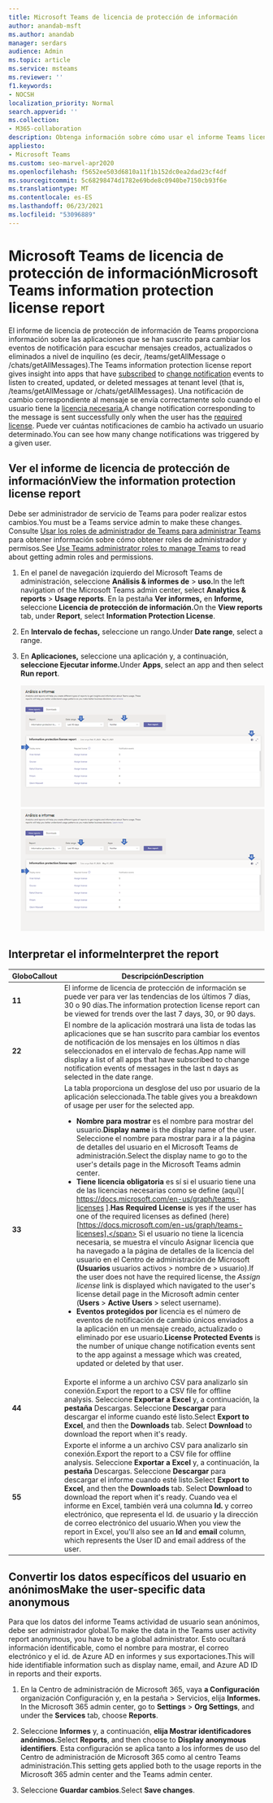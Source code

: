 ```yaml
---
title: Microsoft Teams de licencia de protección de información
author: anandab-msft
ms.author: anandab
manager: serdars
audience: Admin
ms.topic: article
ms.service: msteams
ms.reviewer: ''
f1.keywords:
- NOCSH
localization_priority: Normal
search.appverid: ''
ms.collection:
- M365-collaboration
description: Obtenga información sobre cómo usar el informe Teams licencia de protección de la información en el Centro de administración de Microsoft Teams para ver cómo las aplicaciones de su organización usan las API de suscripción de eventos de notificación de cambio.
appliesto:
- Microsoft Teams
ms.custom: seo-marvel-apr2020
ms.openlocfilehash: f5652ee503d6810a11f1b152dc0ea2dad23cf4df
ms.sourcegitcommit: 5c68298474d1782e69bde8c0940be7150cb93f6e
ms.translationtype: MT
ms.contentlocale: es-ES
ms.lasthandoff: 06/23/2021
ms.locfileid: "53096889"
---
```

# <a name="microsoft-teams-information-protection-license-report"></a><span data-ttu-id="dda62-103">Microsoft Teams de licencia de protección de información</span><span class="sxs-lookup"><span data-stu-id="dda62-103">Microsoft Teams information protection license report</span></span>

<span data-ttu-id="dda62-104">El informe de licencia de protección de información [](/graph/api/resources/subscription?view=graph-rest-1.0) de [](/graph/api/resources/webhooks?view=graph-rest-1.0) Teams proporciona información sobre las aplicaciones que se han suscrito para cambiar los eventos de notificación para escuchar mensajes creados, actualizados o eliminados a nivel de inquilino (es decir, /teams/getAllMessage o /chats/getAllMessages).</span><span class="sxs-lookup"><span data-stu-id="dda62-104">The Teams information protection license report gives insight into apps that have [subscribed](/graph/api/resources/subscription?view=graph-rest-1.0) to [change notification](/graph/api/resources/webhooks?view=graph-rest-1.0) events to listen to created, updated, or deleted messages at tenant level (that is, /teams/getAllMessage or /chats/getAllMessages).</span></span> <span data-ttu-id="dda62-105">Una notificación de cambio correspondiente al mensaje se envía correctamente solo cuando el usuario tiene la [licencia necesaria.](/graph/teams-licenses)</span><span class="sxs-lookup"><span data-stu-id="dda62-105">A change notification corresponding to the message is sent successfully only when the user has the [required license](/graph/teams-licenses).</span></span>  <span data-ttu-id="dda62-106">Puede ver cuántas notificaciones de cambio ha activado un usuario determinado.</span><span class="sxs-lookup"><span data-stu-id="dda62-106">You can see how many change notifications was triggered by a given user.</span></span>


## <a name="view-the-information-protection-license-report"></a><span data-ttu-id="dda62-107">Ver el informe de licencia de protección de información</span><span class="sxs-lookup"><span data-stu-id="dda62-107">View the information protection license report</span></span>

<span data-ttu-id="dda62-108">Debe ser administrador de servicio de Teams para poder realizar estos cambios.</span><span class="sxs-lookup"><span data-stu-id="dda62-108">You must be a Teams service admin to make these changes.</span></span> <span data-ttu-id="dda62-109">Consulte [Usar los roles de administrador de Teams para administrar Teams](../using-admin-roles.md) para obtener información sobre cómo obtener roles de administrador y permisos.</span><span class="sxs-lookup"><span data-stu-id="dda62-109">See [Use Teams administrator roles to manage Teams](../using-admin-roles.md) to read about getting admin roles and permissions.</span></span>

1. <span data-ttu-id="dda62-110">En el panel de navegación izquierdo del Microsoft Teams de administración, seleccione **Análisis & informes de**  >  **uso.**</span><span class="sxs-lookup"><span data-stu-id="dda62-110">In the left navigation of the Microsoft Teams admin center, select **Analytics & reports** > **Usage reports**.</span></span> <span data-ttu-id="dda62-111">En la pestaña **Ver informes,** en **Informe,** seleccione **Licencia de protección de información.**</span><span class="sxs-lookup"><span data-stu-id="dda62-111">On the **View reports** tab, under **Report**, select **Information Protection License**.</span></span>
2. <span data-ttu-id="dda62-112">En **Intervalo de fechas,** seleccione un rango.</span><span class="sxs-lookup"><span data-stu-id="dda62-112">Under **Date range**, select a range.</span></span>
3. <span data-ttu-id="dda62-113">En **Aplicaciones,** seleccione una aplicación y, a continuación, **seleccione Ejecutar informe.**</span><span class="sxs-lookup"><span data-stu-id="dda62-113">Under **Apps**, select an app and then select **Run report**.</span></span>

    <span data-ttu-id="dda62-114">![Captura de pantalla del Teams de licencia de protección de la información en el Teams de administración con llamadas](../media/teams-info-protection-license-report-with-callouts.png "Captura de pantalla del Teams de licencia de protección de la información en el Teams de administración con llamadas")</span><span class="sxs-lookup"><span data-stu-id="dda62-114">![Screenshot of the Teams information protection license report in the Teams admin center with callouts](../media/teams-info-protection-license-report-with-callouts.png "Screenshot of the Teams information protection license report in the Teams admin center with callouts")</span></span>

## <a name="interpret-the-report"></a><span data-ttu-id="dda62-115">Interpretar el informe</span><span class="sxs-lookup"><span data-stu-id="dda62-115">Interpret the report</span></span>

|<span data-ttu-id="dda62-116">Globo</span><span class="sxs-lookup"><span data-stu-id="dda62-116">Callout</span></span> |<span data-ttu-id="dda62-117">Descripción</span><span class="sxs-lookup"><span data-stu-id="dda62-117">Description</span></span>  |
|--------|-------------|
|<span data-ttu-id="dda62-118">**1**</span><span class="sxs-lookup"><span data-stu-id="dda62-118">**1**</span></span>   |<span data-ttu-id="dda62-119">El informe de licencia de protección de información se puede ver para ver las tendencias de los últimos 7 días, 30 o 90 días.</span><span class="sxs-lookup"><span data-stu-id="dda62-119">The information protection license report can be viewed for trends over the last 7 days, 30, or 90 days.</span></span> |
|<span data-ttu-id="dda62-120">**2**</span><span class="sxs-lookup"><span data-stu-id="dda62-120">**2**</span></span>   |<span data-ttu-id="dda62-121">El nombre de la aplicación mostrará una lista de todas las aplicaciones que se han suscrito para cambiar los eventos de notificación de los mensajes en los últimos n días seleccionados en el intervalo de fechas.</span><span class="sxs-lookup"><span data-stu-id="dda62-121">App name will display a list of all apps that have subscribed to change notification events of messages in the last n days as selected in the date range.</span></span> |
|<span data-ttu-id="dda62-122">**3**</span><span class="sxs-lookup"><span data-stu-id="dda62-122">**3**</span></span>   |<span data-ttu-id="dda62-123">La tabla proporciona un desglose del uso por usuario de la aplicación seleccionada.</span><span class="sxs-lookup"><span data-stu-id="dda62-123">The table gives you a breakdown of usage per user for the selected app.</span></span><ul><li><span data-ttu-id="dda62-124">**Nombre para mostrar** es el nombre para mostrar del usuario.</span><span class="sxs-lookup"><span data-stu-id="dda62-124">**Display name** is the display name of the user.</span></span> <span data-ttu-id="dda62-125">Seleccione el nombre para mostrar para ir a la página de detalles del usuario en el Microsoft Teams de administración.</span><span class="sxs-lookup"><span data-stu-id="dda62-125">Select the display name to go to the user's details page in the Microsoft Teams admin center.</span></span></li><li><span data-ttu-id="dda62-126">**Tiene licencia obligatoria** es sí si el usuario tiene una de las licencias necesarias como se define (aquí)[ https://docs.microsoft.com/en-us/graph/teams-licenses ].</span><span class="sxs-lookup"><span data-stu-id="dda62-126">**Has Required License** is yes if the user has one of the required licenses as defined (here)[https://docs.microsoft.com/en-us/graph/teams-licenses].</span></span> <span data-ttu-id="dda62-127">Si el usuario no tiene la  licencia necesaria, se muestra el vínculo Asignar licencia que ha navegado a la página de detalles de la licencia del usuario en el Centro de administración de Microsoft **(Usuarios** usuarios activos > nombre de  >   usuario).</span><span class="sxs-lookup"><span data-stu-id="dda62-127">If the user does not have the required license, the _Assign license_ link is displayed which navigated to the user's license detail page in the Microsoft admin center (**Users** > **Active Users** > select username).</span></span></li><li><span data-ttu-id="dda62-128">**Eventos protegidos por** licencia es el número de eventos de notificación de cambio únicos enviados a la aplicación en un mensaje creado, actualizado o eliminado por ese usuario.</span><span class="sxs-lookup"><span data-stu-id="dda62-128">**License Protected Events** is the number of unique change notification events sent to the app against a message which was created, updated or deleted by that user.</span></span></li></ul> |
|<span data-ttu-id="dda62-129">**4**</span><span class="sxs-lookup"><span data-stu-id="dda62-129">**4**</span></span>   |<span data-ttu-id="dda62-130">Exporte el informe a un archivo CSV para analizarlo sin conexión.</span><span class="sxs-lookup"><span data-stu-id="dda62-130">Export the report to a CSV file for offline analysis.</span></span> <span data-ttu-id="dda62-131">Seleccione **Exportar a Excel** y, a continuación, la **pestaña** Descargas. Seleccione **Descargar** para descargar el informe cuando esté listo.</span><span class="sxs-lookup"><span data-stu-id="dda62-131">Select **Export to Excel**, and then the **Downloads** tab. Select **Download** to download the report when it's ready.</span></span> |
|<span data-ttu-id="dda62-132">**5**</span><span class="sxs-lookup"><span data-stu-id="dda62-132">**5**</span></span>   |<span data-ttu-id="dda62-133">Exporte el informe a un archivo CSV para analizarlo sin conexión.</span><span class="sxs-lookup"><span data-stu-id="dda62-133">Export the report to a CSV file for offline analysis.</span></span> <span data-ttu-id="dda62-134">Seleccione **Exportar a Excel** y, a continuación, la **pestaña** Descargas. Seleccione **Descargar** para descargar el informe cuando esté listo.</span><span class="sxs-lookup"><span data-stu-id="dda62-134">Select **Export to Excel**, and then the **Downloads** tab. Select **Download** to download the report when it's ready.</span></span> <span data-ttu-id="dda62-135">Cuando vea el informe en Excel, también verá una  columna **Id.** y correo electrónico, que representa el Id. de usuario y la dirección de correo electrónico del usuario.</span><span class="sxs-lookup"><span data-stu-id="dda62-135">When you view the report in Excel, you'll also see an **Id** and **email** column, which represents the User ID and email address of the user.</span></span> |

## <a name="make-the-user-specific-data-anonymous"></a><span data-ttu-id="dda62-136">Convertir los datos específicos del usuario en anónimos</span><span class="sxs-lookup"><span data-stu-id="dda62-136">Make the user-specific data anonymous</span></span>

<span data-ttu-id="dda62-137">Para que los datos del informe Teams actividad de usuario sean anónimos, debe ser administrador global.</span><span class="sxs-lookup"><span data-stu-id="dda62-137">To make the data in the Teams user activity report anonymous, you have to be a global administrator.</span></span> <span data-ttu-id="dda62-138">Esto ocultará información identificable, como el nombre para mostrar, el correo electrónico y el id. de Azure AD en informes y sus exportaciones.</span><span class="sxs-lookup"><span data-stu-id="dda62-138">This will hide identifiable information such as display name, email, and Azure AD ID in reports and their exports.</span></span>

1. <span data-ttu-id="dda62-139">En la Centro de administración de Microsoft 365, vaya **a Configuración** organización Configuración y, en la pestaña \> Servicios, elija **Informes.** </span><span class="sxs-lookup"><span data-stu-id="dda62-139">In the Microsoft 365 admin center, go to **Settings** \> **Org Settings**, and under the **Services** tab, choose **Reports**.</span></span>
    
2. <span data-ttu-id="dda62-140">Seleccione **Informes** y, a continuación, **elija Mostrar identificadores anónimos.**</span><span class="sxs-lookup"><span data-stu-id="dda62-140">Select **Reports**, and then choose to **Display anonymous identifiers**.</span></span> <span data-ttu-id="dda62-141">Esta configuración se aplica tanto a los informes de uso del Centro de administración de Microsoft 365 como al centro Teams administración.</span><span class="sxs-lookup"><span data-stu-id="dda62-141">This setting gets applied both to the usage reports in the Microsoft 365 admin center and the Teams admin center.</span></span>
  
3. <span data-ttu-id="dda62-142">Seleccione **Guardar cambios**.</span><span class="sxs-lookup"><span data-stu-id="dda62-142">Select **Save changes**.</span></span>
